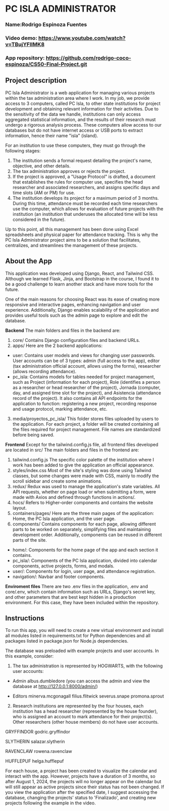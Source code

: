 # PC ISLA ADMINISTRATOR
### Name:Rodrigo Espinoza Fuentes
### Video demo: https://www.youtube.com/watch?v=TBujYFIlMK8
### App repository: https://github.com/rodrigo-coco-espinoza/CS50-Final-Project.git

## Project description
PC Isla Administrator is a web application for managing various projects within the tax administration area where I work. In my job, we provide access to 3 computers, called PC Isla, to other state institutions for project development and obtaining relevant information for their activities. Due to the sensitivity of the data we handle, institutions can only access aggregated statistical information, and the results of their research must undergo a rigorous analysis process. These computers allow access to our databases but do not have internet access or USB ports to extract information, hence their name "isla" (island).

For an institution to use these computers, they must go through the following stages:
1. The institution sends a formal request detailing the project's name, objective, and other details.
2. The tax administration approves or rejects the project.
3. If the project is approved, a "Usage Protocol" is drafted, a document that establishes the rules for computer use, specifies the head researcher and associated researchers, and assigns specific days and time slots (AM or PM) for use.
4. The institution develops its project for a maximum period of 3 months. During this time, attendance must be recorded each time researchers use the computer, which allows for evaluation of future projects with the institution (an institution that underuses the allocated time will be less considered in the future).

Up to this point, all this management has been done using Excel spreadsheets and physical paper for attendance tracking. This is why the PC Isla Administrator project aims to be a solution that facilitates, centralizes, and streamlines the management of these projects.

## About the App
This application was developed using Django, React, and Tailwind CSS. Although we learned Flask, Jinja, and Bootstrap in the course, I found it to be a good challenge to learn another stack and have more tools for the future.

One of the main reasons for choosing React was its ease of creating more responsive and interactive pages, enhancing navigation and user experience. Additionally, Django enables scalability of the application and provides useful tools such as the admin page to explore and edit the database.

**Backend**
The main folders and files in the backend are:

1. core/
Contains Django configuration files and backend URLs.
2. apps/
Here are the 2 backend applications:
- user: Contains user models and views for changing user passwords. User accounts can be of 3 types: admin (full access to the app), editor (tax administration official account, allows using the forms), researcher (allows recording attendance).
- pc_isla:  Contains models for tables needed for project management, such as Project (information for each project), Role (identifies a person as a researcher or head researcher of the project), Jornada (computer, day, and assigned time slot for the project), and Asistencia (attendance record of the project). It also contains all API endpoints for the application to function: registering a new project, recording response and usage protocol, marking attendance, etc.

3. media/proyectos_pc_isla/
This folder stores files uploaded by users to the application. For each project, a folder will be created containing all the files required for project management. File names are standardized before being saved.

**Frontend**
Except for the tailwind.config.js file, all frontend files developed are located in src/
The main folders and files in the frontend are:

1. tailwind.config.js
The specific color palette of the institution where I work has been added to give the application an official appearance.
2. styles/index.css
Most of the site's styling was done using Tailwind classes, but some changes were made with CSS, mainly to modify the scroll sidebar and create some animations.
3. redux/
Redux was used to manage the application's state variables. All API requests, whether on page load or when submitting a form, were made with Axios and defined through functions in actions/.
4. hocs/
Refers to Higher-order components and contains the website layout.
5. containers/pages/
Here are the three main pages of the application: Home, the PC Isla application, and the user page.
6. components/
Contains components for each page, allowing different parts to be worked on separately, simplifying files and maintaining development order. Additionally, components can be reused in different parts of the site.
- home/: Components for the home page of the app and each section it contains.
- pc_isla/: Components of the PC Isla application, divided into calendar components, active projects, forms, and modals.
- user/: Components for login, user page, and attendance registration.
- navigation/: Navbar and footer components.

**Enviroment files**
There are two .env files in the application, .env and core/.env, which contain information such as URLs, Django's secret key, and other parameters that are best kept hidden in a production environment. For this case, they have been included within the repository.

## Instructions
To run this app, you will need to create a new virtual environment and install all modules listed in requirements.txt for Python dependencies and all packages listed in package.json for Node.js dependencies.


The database was preloaded with example projects and user accounts. In this example, consider:

1. The tax administration is represented by HOGWARTS, with the following user accounts:
- Admin
albus.dumbledore (you can access the admin and view the database at http://127.0.0.1:8000/admin/)

- Editors 
minerva.mcgonagall
filius.flitwick
severus.snape
promona.sprout

2. Research institutions are represented by the four houses, each institution has a head researcher (represented by the house founder), who is assigned an account to mark attendance for their project(s). Other researchers (other house members) do not have user accounts.

GRYFFINDOR
godric.gryffindor

SLYTHERIN
salazar.slytherin

RAVENCLAW
rowena.ravenclaw

HUFFLEPUF
helga.hufflepuf

For each house, a project has been created to visualize the calendar and interact with the app. However, projects have a duration of 3 months, so after August 1, 2024, the projects will no longer appear on the calendar but will still appear as active projects since their status has not been changed. If you view the application after the specified date, I suggest accessing the database, changing the projects' status to 'Finalizado', and creating new projects following the example in the video.